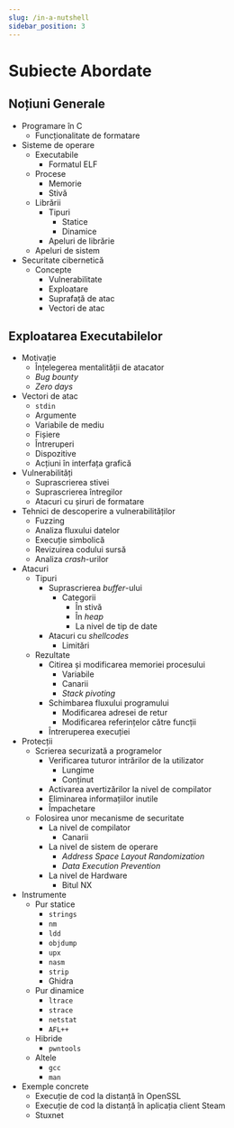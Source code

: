 ```yaml
---
slug: /in-a-nutshell
sidebar_position: 3
---
```


# Subiecte Abordate

## Noțiuni Generale

- Programare în C
    - Funcționalitate de formatare
- Sisteme de operare
    - Executabile
        - Formatul ELF
    - Procese
        - Memorie
        - Stivă
    - Librării
        - Tipuri
            - Statice
            - Dinamice
        - Apeluri de librărie
    - Apeluri de sistem
- Securitate cibernetică
    - Concepte
        - Vulnerabilitate
        - Exploatare
        - Suprafață de atac
        - Vectori de atac

## Exploatarea Executabilelor

- Motivație
    - Înțelegerea mentalității de atacator
    - *Bug bounty*
    - *Zero days*
- Vectori de atac
    - `stdin`
    - Argumente
    - Variabile de mediu
    - Fișiere
    - Întreruperi
    - Dispozitive
    - Acțiuni în interfața grafică
- Vulnerabilități
    - Suprascrierea stivei
    - Suprascrierea întregilor
    - Atacuri cu șiruri de formatare
- Tehnici de descoperire a vulnerabilităților
    - Fuzzing
    - Analiza fluxului datelor
    - Execuție simbolică
    - Revizuirea codului sursă
    - Analiza *crash*-urilor
- Atacuri
    - Tipuri
        - Suprascrierea *buffer*-ului
            - Categorii
                - În stivă
                - În *heap*
                - La nivel de tip de date
        - Atacuri cu *shellcodes*
            - Limitări
    - Rezultate
        - Citirea și modificarea memoriei procesului
            - Variabile
            - Canarii
            - *Stack pivoting*
        - Schimbarea fluxului programului
            - Modificarea adresei de retur
            - Modificarea referințelor către funcții
        - Întreruperea execuției
- Protecții
    - Scrierea securizată a programelor
        - Verificarea tuturor intrărilor de la utilizator
            - Lungime
            - Conținut
        - Activarea avertizărilor la nivel de compilator
        - Eliminarea informațiilor inutile
        - Împachetare
    - Folosirea unor mecanisme de securitate
        - La nivel de compilator
            - Canarii
        - La nivel de sistem de operare
            - *Address Space Layout Randomization*
            - *Data Execution Prevention*
        - La nivel de Hardware
            - Bitul NX
- Instrumente
    - Pur statice
        - `strings`
        - `nm`
        - `ldd`
        - `objdump`
        - `upx`
        - `nasm`
        - `strip`
        - Ghidra
    - Pur dinamice
        - `ltrace`
        - `strace`
        - `netstat`
        - `AFL++`
    - Hibride
        - `pwntools`
    - Altele
        - `gcc`
        - `man`
- Exemple concrete
    - Execuție de cod la distanță în OpenSSL
    - Execuție de cod la distanță în aplicația client Steam
    - Stuxnet
